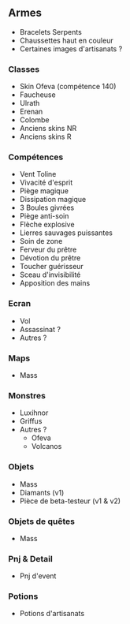 ## Armes

- Bracelets Serpents
- Chaussettes haut en couleur
- Certaines images d'artisanats ?

### Classes

- Skin Ofeva (compétence 140)
- Faucheuse
- Ulrath
- Erenan
- Colombe
- Anciens skins NR
- Anciens skins R

### Compétences

- Vent Toline
- Vivacité d'esprit
- Piège magique
- Dissipation magique
- 3 Boules givrées
- Piège anti-soin
- Flèche explosive
- Lierres sauvages puissantes
- Soin de zone
- Ferveur du prêtre
- Dévotion du prêtre
- Toucher guérisseur
- Sceau d'invisibilité
- Apposition des mains

### Ecran

- Vol
- Assassinat ?
- Autres ?

### Maps

- Mass

### Monstres

- Luxihnor
- Griffus
- Autres ?
  - Ofeva
  - Volcanos

### Objets

- Mass
- Diamants (v1)
- Pièce de beta-testeur (v1 & v2)

### Objets de quêtes

- Mass

### Pnj & Detail

- Pnj d'event

### Potions

- Potions d'artisanats
